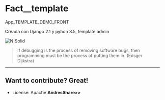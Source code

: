# Fact__template
App_TEMPLATE_DEMO_FRONT

Creada con Django 2.1 y pyhon 3.5, template admin


![N|Solid](https://i.ibb.co/sj8ybb3/portada-factura.jpg)



>If debugging is the process of removing software bugs, then programming must be the process of putting them in. (Edsger Dijkstra)


----

Want to contribute? Great!
----
+ License: Apache
**AndresShare>>**
